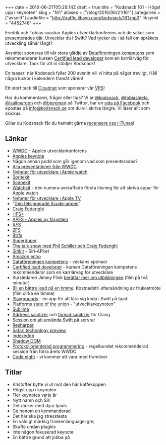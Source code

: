 +++
date = 2016-06-21T05:26:14Z
draft = true
title = "Kodsnack 161 - Högst upp i keynoten"
slug = "161"
aliases = ["/blog/2016/06/21/161"]
categories = ["avsnitt"]
audiofile = "http://traffic.libsyn.com/kodsnack/161.mp3"
libsynid = "4452746"
+++

Fredrik och Tobias snackar Apples utvecklarkonferens och de saker som presenterades där. Utvecklar du i Swift? Vad tycker du i så fall om språkets utveckling såhär långt?

Avsnittet sponsras till vår stora glädje av [Dataföreningen kompetens](http://www.dfkompetens.se/) som rekommenderar kursen [Certified lead developer](http://www.dfkompetens.se/lead) som en karriärväg för utvecklare. Tack för att ni stödjer Kodsnack!

En teaser: när Kodsnack fyller 200 avsnitt vill vi hitta på något trevligt. Håll några luckor i kalendern framåt våren!

Ett stort tack till [Cloudnet](http://www.cloudnet.se) som sponsrar vår [VPS](http://en.wikipedia.org/wiki/Virtual_private_server)!

Har du kommentarer, frågor eller tips? Vi är [@kodsnack](https://www.twitter.com/kodsnack), [@tobiashieta](https://www.twitter.com/tobiashieta), [@isallmaroon](https://www.twitter.com/isallmaroon) och [@bjoreman](https://www.twitter.com/bjoreman) på Twitter, har en [sida på Facebook](https://www.facebook.com/kodsnack) och epostas på [info@kodsnack.se](mailto:info@kodsnack.se) om du vill skriva längre. Vi läser allt som skickas.

Gillar du Kodsnack får du hemskt gärna [recensera oss i iTunes](http://itunes.apple.com/se/podcast/kodsnack/id561631498?l=en)!

## Länkar ##
* [WWDC](https://en.wikipedia.org/wiki/Apple_Worldwide_Developers_Conference) - Apples utvecklarkonferens
* [Apples keynote](https://developer.apple.com/videos/play/wwdc2016/101/)
* Någon annan podd som går igenom vad som presenterades?
* [Alla presentationer från WWDC](https://developer.apple.com/videos/wwdc2016)
* [Nyheter för utvecklare i Apple watch](https://developer.apple.com/library/prerelease/content/releasenotes/General/WhatsNewInwatchOS/Articles/watchOS3.html)
* [Spritekit](https://developer.apple.com/library/ios/documentation/GraphicsAnimation/Conceptual/SpriteKit_PG/Introduction/Introduction.html)
* [Scenekit](https://developer.apple.com/library/ios/documentation/SceneKit/Reference/SceneKit_Framework/)
* [Watchkit](https://developer.apple.com/library/watchos/documentation/General/Conceptual/WatchKitProgrammingGuide/index.html?utm_source=designernews) - den numera avskaffade första lösning för att skriva appar för Apple watch
* [Nyheter för utvecklare i Apple TV](http://adcdownload.apple.com/WWDC_2016/tvOS_10_beta/tvOS_10_beta_Release_Notes.pdf)
* "[Den felsignerade Xcode-appen](http://www.macrumors.com/2015/09/20/xcodeghost-chinese-malware-faq/)"
* [Craig Federighi](https://en.wikipedia.org/wiki/Craig_Federighi)
* [HFS+](https://en.wikipedia.org/wiki/HFS_Plus)
* [APFS - Apples ny filsystem](https://developer.apple.com/library/prerelease/content/documentation/FileManagement/Conceptual/APFS_Guide/Introduction/Introduction.html#//apple_ref/doc/uid/TP40016999)
* [AFS](https://en.wikipedia.org/wiki/Andrew_File_System)
* [ZFS](https://en.wikipedia.org/wiki/ZFS)
* [Btrfs](https://en.wikipedia.org/wiki/Btrfs)
* [Superduper](http://www.shirt-pocket.com/SuperDuper/SuperDuperDescription.html)
* [The talk show med Phil Schiller och Craig Federighi](http://daringfireball.net/thetalkshow/2016/06/17/ep-158)
* [Sirikit](https://developer.apple.com/sirikit/) - Siri-API:et
* [Amazon echo](https://en.wikipedia.org/wiki/Amazon_Echo)
* [Dataföreningen kompetens](http://www.dfkompetens.se/) - veckans sponsor
* [Certified lead developer](http://www.dfkompetens.se/lead) - kursen Dataföreningen kompetens rekommenderar som en karriärväg för utvecklare
* Kursledaren Jimmy Flink [berättar mer om utbildningen](https://www.youtube.com/watch?v=4rHa75kLfJs) (film på två minuter)
* [Bli en bättre lead på en timme](http://www.dfkompetens.se/dfk-play/v/?id=185). Kostnadsfri eftersändning av frukostmöte (film cirka en timme)
* [Playgrounds](http://www.apple.com/swift/playgrounds/) - en app för att lära sig koda i Swift på Ipad
* [Platforms state of the union](https://developer.apple.com/videos/play/wwdc2016/102/) - "utvecklarkeynoten"
* [Sublime](https://www.sublimetext.com/)
* [Address saintizer](http://clang.llvm.org/docs/AddressSanitizer.html) och [thread sanitizer](http://clang.llvm.org/docs/ThreadSanitizer.html) för Clang
* [Session om att använda Swift på servrar](https://developer.apple.com/videos/play/wwdc2016/415/)
* [Resharper](http://kodsnack.se/113/)
* [Safari technology preview](https://developer.apple.com/safari/technology-preview/)
* [Indexeddb](https://developer.mozilla.org/en-US/docs/Web/API/IndexedDB_API)
* [Shadow DOM](https://developer.mozilla.org/en-US/docs/Web/Web_Components/Shadow_DOM)
* [Protokollorienterad programmering](https://developer.apple.com/videos/play/wwdc2015/408/) - regelbundet rekommenderad session från förra årets WWDC
* [Code night](http://www.idg.se/2.37707/code-night) - vi kommer att vara med framöver

## Titlar ##
* Kristoffer bytte vi ut mot den här kaffekoppen
* Högst upp i keynoten
* Fler keynotes varje år
* Nytt namn och Siri
* Det räcker med dyra Ipads
* Ge honom en kommandorad
* Det här ska jag stresstesta
* En väldigt märklig frankenlanguage-grej
* Skuffa undan plugins
* Inte någon fokuserad keynote
* En bättre grund att jobba på